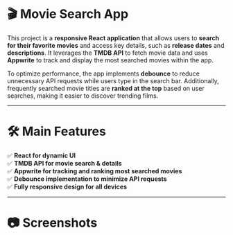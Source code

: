 # 🎬 Movie Search App  

This project is a **responsive React application** that allows users to **search for their favorite movies** and access key details, such as **release dates** and **descriptions**. It leverages the **TMDB API** to fetch movie data and uses **Appwrite** to track and display the most searched movies within the app.  

To optimize performance, the app implements **debounce** to reduce unnecessary API requests while users type in the search bar. Additionally, frequently searched movie titles are **ranked at the top** based on user searches, making it easier to discover trending films.  

---

# **🛠️ Main Features**  

✅ **React for dynamic UI**  
✅ **TMDB API for movie search & details**  
✅ **Appwrite for tracking and ranking most searched movies**  
✅ **Debounce implementation to minimize API requests**  
✅ **Fully responsive design for all devices**  

---

# **📷 Screenshots**  
